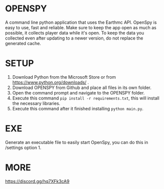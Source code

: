 # OPENSPY
A command line python application that uses the Earthmc API.
OpenSpy is easy to use, fast and reliable.
Make sure to keep the app open as much as possible, it collects player data while it's open.
To keep the data you collected even after updating to a newer version, do not replace the generated cache.

# SETUP
1. Download Python from the Microsoft Store or from https://www.python.org/downloads/ .
2. Download OPENSPY from Github and place all files in its own folder.
3. Open the command prompt and navigate to the OPENSPY folder.
4. Execute this command ``pip install -r requirements.txt``, this will install the necessary libraries.
5. Execute this command after it finished installing ``python main.py``.

# EXE
Generate an executable file to easily start OpenSpy,
you can do this in /settings option 1.

# MORE
https://discord.gg/hq7XFk3cA9
